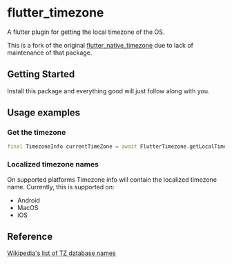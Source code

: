 # flutter_timezone

A flutter plugin for getting the local timezone of the OS.

This is a fork of the original [flutter_native_timezone](https://pub.dev/packages/flutter_native_timezone) due to lack of maintenance of that package.

## Getting Started

Install this package and everything good will just follow along with you.

## Usage examples

### Get the timezone
```dart
final TimezoneInfo currentTimeZone = await FlutterTimezone.getLocalTimezone();
```

### Localized timezone names

On supported platforms Timezone info will contain the localized timezone name. Currently, this is supported on:
 - Android
 - MacOS
 - iOS

## Reference

[Wikipedia's list of TZ database names](https://en.wikipedia.org/wiki/List_of_tz_database_time_zones)
